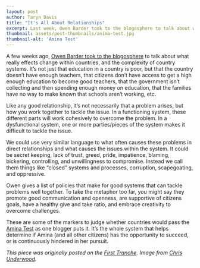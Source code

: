 ```yaml
---
layout: post
author: Taryn Davis
title: "It's All About Relationships"
excerpt: Last week, Owen Barder took to the blogosphere to talk about what really effects change within countries, and the complexity of country systems...
thumbnail: assets/post-thumbnails/anima-test.jpg
thumbnail-alt: 'Amina Test'
---
```


A few weeks ago, [Owen Barder took to the blogosphere](http://oxfamblogs.org/fp2p/can-aid-agencies-help-systems-fix-themselves-the-implications-of-complexity-for-development-cooperation/) to talk about what really effects change within countries, and the complexity of country systems. It’s not just that education in a country is poor, but that the country doesn’t have enough teachers, that citizens don’t have access to get a high enough education to become good teachers, that the government isn’t collecting and then spending enough money on education, that the families have no way to make known that schools aren’t working, etc.

Like any good relationship, it’s not necessarily that a problem arises, but how you work together to tackle the issue. In a functioning system, these different parts will work cohesively to overcome the problem. In a dysfunctional system, one or more parties/pieces of the system makes it difficult to tackle the issue.

We could use very similar language to what often causes these problems in direct relationships and what causes the issues within the system. It could be secret keeping, lack of trust, greed, pride, impatience, blaming, bickering, controlling, and unwillingness to compromise. Instead we call them things like “closed” systems and processes, corruption, scapegoating, and oppressive.

Owen gives a list of policies that make for good systems that can tackle problems well together.  To take the metaphor too far, you might say they promote good communication and openness, are supportive of citizens goals, have a healthy give and take ratio, and embrace creativity to overcome challenges.

These are some of the markers to judge whether countries would pass the [Amina Test](http://www.chrisunderwoodsblog.com/2015/05/ogp-africa-does-it-pass-amina-test.html) as one blogger puts it. It’s the whole system that helps determine if Amina (and all other citizens) has the opportunity to succeed, or is continuously hindered in her pursuit.

*This piece was originally posted on the [First Tranche](http://aiddata.org/blog/this-week-its-all-about-relationships). Image from [Chris Underwood](http://www.chrisunderwoodsblog.com/2015/05/ogp-africa-does-it-pass-amina-test.html).*
